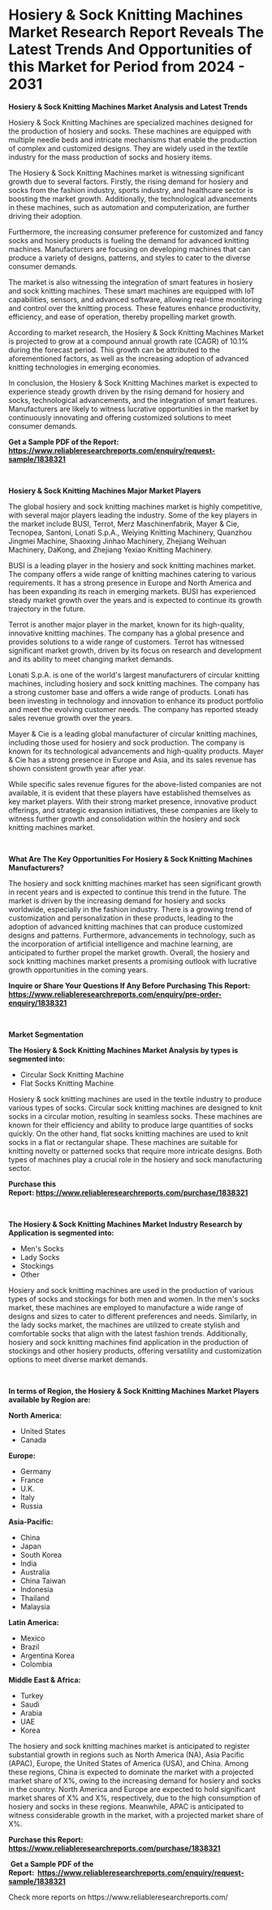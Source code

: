 <p><h1>Hosiery & Sock Knitting Machines Market Research Report Reveals The Latest Trends And Opportunities of this Market for Period from 2024 - 2031</h1></p><p><strong>Hosiery & Sock Knitting Machines Market Analysis and Latest Trends</strong></p>
<p><p>Hosiery & Sock Knitting Machines are specialized machines designed for the production of hosiery and socks. These machines are equipped with multiple needle beds and intricate mechanisms that enable the production of complex and customized designs. They are widely used in the textile industry for the mass production of socks and hosiery items.</p><p>The Hosiery & Sock Knitting Machines market is witnessing significant growth due to several factors. Firstly, the rising demand for hosiery and socks from the fashion industry, sports industry, and healthcare sector is boosting the market growth. Additionally, the technological advancements in these machines, such as automation and computerization, are further driving their adoption.</p><p>Furthermore, the increasing consumer preference for customized and fancy socks and hosiery products is fueling the demand for advanced knitting machines. Manufacturers are focusing on developing machines that can produce a variety of designs, patterns, and styles to cater to the diverse consumer demands.</p><p>The market is also witnessing the integration of smart features in hosiery and sock knitting machines. These smart machines are equipped with IoT capabilities, sensors, and advanced software, allowing real-time monitoring and control over the knitting process. These features enhance productivity, efficiency, and ease of operation, thereby propelling market growth.</p><p>According to market research, the Hosiery & Sock Knitting Machines Market is projected to grow at a compound annual growth rate (CAGR) of 10.1% during the forecast period. This growth can be attributed to the aforementioned factors, as well as the increasing adoption of advanced knitting technologies in emerging economies.</p><p>In conclusion, the Hosiery & Sock Knitting Machines market is expected to experience steady growth driven by the rising demand for hosiery and socks, technological advancements, and the integration of smart features. Manufacturers are likely to witness lucrative opportunities in the market by continuously innovating and offering customized solutions to meet consumer demands.</p></p>
<p><strong>Get a Sample PDF of the Report:&nbsp; <a href="https://www.reliableresearchreports.com/enquiry/request-sample/1838321">https://www.reliableresearchreports.com/enquiry/request-sample/1838321</a></strong></p>
<p>&nbsp;</p>
<p><strong>Hosiery & Sock Knitting Machines Major Market Players</strong></p>
<p><p>The global hosiery and sock knitting machines market is highly competitive, with several major players leading the industry. Some of the key players in the market include BUSI, Terrot, Merz Maschinenfabrik, Mayer & Cie, Tecnopea, Santoni, Lonati S.p.A., Weiying Knitting Machinery, Quanzhou Jingmei Machine, Shaoxing Jinhao Machinery, Zhejiang Weihuan Machinery, DaKong, and Zhejiang Yexiao Knitting Machinery.</p><p>BUSI is a leading player in the hosiery and sock knitting machines market. The company offers a wide range of knitting machines catering to various requirements. It has a strong presence in Europe and North America and has been expanding its reach in emerging markets. BUSI has experienced steady market growth over the years and is expected to continue its growth trajectory in the future.</p><p>Terrot is another major player in the market, known for its high-quality, innovative knitting machines. The company has a global presence and provides solutions to a wide range of customers. Terrot has witnessed significant market growth, driven by its focus on research and development and its ability to meet changing market demands.</p><p>Lonati S.p.A. is one of the world's largest manufacturers of circular knitting machines, including hosiery and sock knitting machines. The company has a strong customer base and offers a wide range of products. Lonati has been investing in technology and innovation to enhance its product portfolio and meet the evolving customer needs. The company has reported steady sales revenue growth over the years.</p><p>Mayer & Cie is a leading global manufacturer of circular knitting machines, including those used for hosiery and sock production. The company is known for its technological advancements and high-quality products. Mayer & Cie has a strong presence in Europe and Asia, and its sales revenue has shown consistent growth year after year.</p><p>While specific sales revenue figures for the above-listed companies are not available, it is evident that these players have established themselves as key market players. With their strong market presence, innovative product offerings, and strategic expansion initiatives, these companies are likely to witness further growth and consolidation within the hosiery and sock knitting machines market.</p></p>
<p>&nbsp;</p>
<p><strong>What Are The Key Opportunities For Hosiery & Sock Knitting Machines Manufacturers?</strong></p>
<p><p>The hosiery and sock knitting machines market has seen significant growth in recent years and is expected to continue this trend in the future. The market is driven by the increasing demand for hosiery and socks worldwide, especially in the fashion industry. There is a growing trend of customization and personalization in these products, leading to the adoption of advanced knitting machines that can produce customized designs and patterns. Furthermore, advancements in technology, such as the incorporation of artificial intelligence and machine learning, are anticipated to further propel the market growth. Overall, the hosiery and sock knitting machines market presents a promising outlook with lucrative growth opportunities in the coming years.</p></p>
<p><strong>Inquire or Share Your Questions If Any Before Purchasing This Report: <a href="https://www.reliableresearchreports.com/enquiry/pre-order-enquiry/1838321">https://www.reliableresearchreports.com/enquiry/pre-order-enquiry/1838321</a></strong></p>
<p>&nbsp;</p>
<p><strong>Market Segmentation</strong></p>
<p><strong>The Hosiery & Sock Knitting Machines Market Analysis by types is segmented into:</strong></p>
<p><ul><li>Circular Sock Knitting Machine</li><li>Flat Socks Knitting Machine</li></ul></p>
<p><p>Hosiery & sock knitting machines are used in the textile industry to produce various types of socks. Circular sock knitting machines are designed to knit socks in a circular motion, resulting in seamless socks. These machines are known for their efficiency and ability to produce large quantities of socks quickly. On the other hand, flat socks knitting machines are used to knit socks in a flat or rectangular shape. These machines are suitable for knitting novelty or patterned socks that require more intricate designs. Both types of machines play a crucial role in the hosiery and sock manufacturing sector.</p></p>
<p><strong>Purchase this Report:&nbsp;<a href="https://www.reliableresearchreports.com/purchase/1838321">https://www.reliableresearchreports.com/purchase/1838321</a></strong></p>
<p>&nbsp;</p>
<p><strong>The Hosiery & Sock Knitting Machines Market Industry Research by Application is segmented into:</strong></p>
<p><ul><li>Men's Socks</li><li>Lady Socks</li><li>Stockings</li><li>Other</li></ul></p>
<p><p>Hosiery and sock knitting machines are used in the production of various types of socks and stockings for both men and women. In the men's socks market, these machines are employed to manufacture a wide range of designs and sizes to cater to different preferences and needs. Similarly, in the lady socks market, the machines are utilized to create stylish and comfortable socks that align with the latest fashion trends. Additionally, hosiery and sock knitting machines find application in the production of stockings and other hosiery products, offering versatility and customization options to meet diverse market demands.</p></p>
<p>&nbsp;</p>
<p><strong>In terms of Region, the Hosiery & Sock Knitting Machines Market Players available by Region are:</strong></p>
<p>
    <p> <strong> North America: </strong>
        <ul>
            <li>United States</li>
            <li>Canada</li>
        </ul>
        </p> 
    <p> <strong> Europe: </strong>
        <ul>
            <li>Germany</li>
            <li>France</li>
            <li>U.K.</li>
            <li>Italy</li>
            <li>Russia</li>
        </ul>
        </p> 
    <p> <strong> Asia-Pacific: </strong>
        <ul>
            <li>China</li>
            <li>Japan</li>
            <li>South Korea</li>
            <li>India</li>
            <li>Australia</li>
            <li>China Taiwan</li>
            <li>Indonesia</li>
            <li>Thailand</li>
            <li>Malaysia</li>
        </ul>
        </p> 
    <p> <strong> Latin America: </strong>
        <ul>
            <li>Mexico</li>
            <li>Brazil</li>
            <li>Argentina Korea</li>
            <li>Colombia</li>
        </ul>
        </p> 
    <p> <strong> Middle East & Africa: </strong>
        <ul>
            <li>Turkey</li>
            <li>Saudi</li>
            <li>Arabia</li>
            <li>UAE</li>
            <li>Korea</li>
        </ul>
    </p>
    </p>
<p><p>The hosiery and sock knitting machines market is anticipated to register substantial growth in regions such as North America (NA), Asia Pacific (APAC), Europe, the United States of America (USA), and China. Among these regions, China is expected to dominate the market with a projected market share of X%, owing to the increasing demand for hosiery and socks in the country. North America and Europe are expected to hold significant market shares of X% and X%, respectively, due to the high consumption of hosiery and socks in these regions. Meanwhile, APAC is anticipated to witness considerable growth in the market, with a projected market share of X%.</p></p>
<p><strong>Purchase this Report: <a href="https://www.reliableresearchreports.com/purchase/1838321">https://www.reliableresearchreports.com/purchase/1838321</a></strong></p>
<p>&nbsp;<strong>Get a Sample PDF of the Report:&nbsp;&nbsp;<a href="https://www.reliableresearchreports.com/enquiry/request-sample/1838321">https://www.reliableresearchreports.com/enquiry/request-sample/1838321</a></strong></p>
<p><strong></strong></p>
<p>Check more reports on https://www.reliableresearchreports.com/</p>